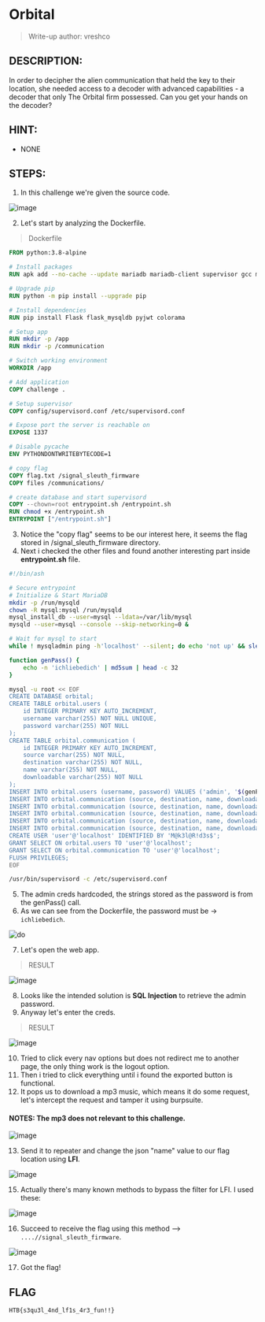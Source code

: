 # Orbital
> Write-up author: vreshco
## DESCRIPTION:
In order to decipher the alien communication that held the key to their location, 
she needed access to a decoder with advanced capabilities - a decoder that only The Orbital firm possessed. Can you get your hands on the decoder?
## HINT:
- NONE
## STEPS:
1. In this challenge we're given the source code.

![image](https://github.com/Bread-Yolk/hackthebox/assets/70703371/4d3de66e-cfc1-474d-b4a0-4ec8c81d60bc)


2. Let's start by analyzing the Dockerfile.

> Dockerfile

```Dockerfile
FROM python:3.8-alpine

# Install packages
RUN apk add --no-cache --update mariadb mariadb-client supervisor gcc musl-dev mariadb-connector-c-dev

# Upgrade pip
RUN python -m pip install --upgrade pip

# Install dependencies
RUN pip install Flask flask_mysqldb pyjwt colorama

# Setup app
RUN mkdir -p /app
RUN mkdir -p /communication

# Switch working environment
WORKDIR /app

# Add application
COPY challenge .

# Setup supervisor
COPY config/supervisord.conf /etc/supervisord.conf

# Expose port the server is reachable on
EXPOSE 1337

# Disable pycache
ENV PYTHONDONTWRITEBYTECODE=1

# copy flag
COPY flag.txt /signal_sleuth_firmware
COPY files /communications/

# create database and start supervisord
COPY --chown=root entrypoint.sh /entrypoint.sh
RUN chmod +x /entrypoint.sh
ENTRYPOINT ["/entrypoint.sh"]
```

3. Notice the "copy flag" seems to be our interest here, it seems the flag stored in /signal_sleuth_firmware directory.
4. Next i checked the other files and found another interesting part inside **entrypoint.sh** file.

```sh
#!/bin/ash

# Secure entrypoint
# Initialize & Start MariaDB
mkdir -p /run/mysqld
chown -R mysql:mysql /run/mysqld
mysql_install_db --user=mysql --ldata=/var/lib/mysql
mysqld --user=mysql --console --skip-networking=0 &

# Wait for mysql to start
while ! mysqladmin ping -h'localhost' --silent; do echo 'not up' && sleep .2; done

function genPass() {
    echo -n 'ichliebedich' | md5sum | head -c 32
}

mysql -u root << EOF
CREATE DATABASE orbital;
CREATE TABLE orbital.users (
    id INTEGER PRIMARY KEY AUTO_INCREMENT,
    username varchar(255) NOT NULL UNIQUE,
    password varchar(255) NOT NULL
);
CREATE TABLE orbital.communication (
    id INTEGER PRIMARY KEY AUTO_INCREMENT,
    source varchar(255) NOT NULL,
    destination varchar(255) NOT NULL,
    name varchar(255) NOT NULL,
    downloadable varchar(255) NOT NULL
);
INSERT INTO orbital.users (username, password) VALUES ('admin', '$(genPass)');
INSERT INTO orbital.communication (source, destination, name, downloadable) VALUES ('Titan', 'Arcturus', 'Ice World Calling Red Giant', 'communication.mp3');
INSERT INTO orbital.communication (source, destination, name, downloadable) VALUES ('Andromeda', 'Vega', 'Spiral Arm Salutations', 'communication.mp3');
INSERT INTO orbital.communication (source, destination, name, downloadable) VALUES ('Proxima Centauri', 'Trappist-1', 'Lone Star Linkup', 'communication.mp3');
INSERT INTO orbital.communication (source, destination, name, downloadable) VALUES ('TRAPPIST-1h', 'Kepler-438b', 'Small World Symposium', 'communication.mp3');
INSERT INTO orbital.communication (source, destination, name, downloadable) VALUES ('Winky', 'Boop', 'Jelly World Japes', 'communication.mp3');
CREATE USER 'user'@'localhost' IDENTIFIED BY 'M@k3l@R!d3s$';
GRANT SELECT ON orbital.users TO 'user'@'localhost';
GRANT SELECT ON orbital.communication TO 'user'@'localhost';
FLUSH PRIVILEGES;
EOF

/usr/bin/supervisord -c /etc/supervisord.conf
```

5. The admin creds hardcoded, the strings stored as the password is from the genPass() call.
6. As we can see from the Dockerfile, the password must be -> `ichliebedich`.

![do](https://github.com/Bread-Yolk/hackthebox/assets/70703371/e9f45da0-62c5-4677-916b-bb8697cb8f99)


7. Let's open the web app.

> RESULT

![image](https://github.com/Bread-Yolk/hackthebox/assets/70703371/3c65982d-a8c2-4bb4-ad28-deca50c708f9)


8. Looks like the intended solution is **SQL Injection** to retrieve the admin password.
9. Anyway let's enter the creds.

> RESULT

![image](https://github.com/Bread-Yolk/hackthebox/assets/70703371/38fae77d-f314-4210-9638-b40cd848601c)


10. Tried to click every nav options but does not redirect me to another page, the only thing work is the logout option.
11. Then i tried to click everything until i found the exported button is functional.
12. It pops us to download a mp3 music, which means it do some request, let's intercept the request and tamper it using burpsuite.

#### NOTES: The mp3 does not relevant to this challenge.

![image](https://github.com/Bread-Yolk/hackthebox/assets/70703371/a6fefa63-ff98-4162-afdd-b9139e55cdf1)


13. Send it to repeater and change the json "name" value to our flag location using **LFI**.

![image](https://github.com/Bread-Yolk/hackthebox/assets/70703371/f9c59d1e-e420-47d8-b105-64d75d90ee2b)


15. Actually there's many known methods to bypass the filter for LFI. I used these:

![image](https://github.com/Bread-Yolk/hackthebox/assets/70703371/7839ab0b-2997-43e3-87cb-9f487b8ed5ae)


16. Succeed to receive the flag using this method --> `....//signal_sleuth_firmware`.

![image](https://github.com/Bread-Yolk/hackthebox/assets/70703371/f87de874-3c4e-46e1-91db-4a0250d98721)


17. Got the flag!

## FLAG

```
HTB{s3qu3l_4nd_lf1s_4r3_fun!!}
```

